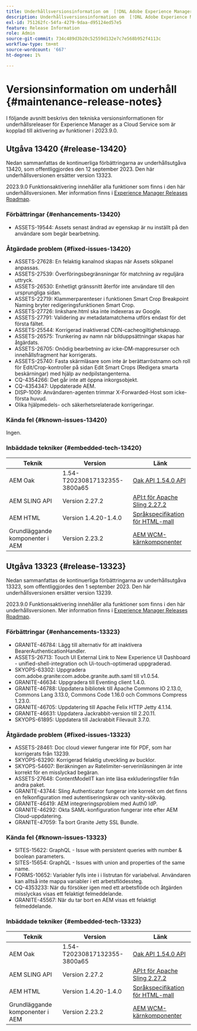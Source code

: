 ```yaml
---
title: Underhållsversionsinformation om  [!DNL Adobe Experience Manager] as a Cloud Service som är kopplad till 2023.9.0-funktionsaktivering.
description: Underhållsversionsinformation om  [!DNL Adobe Experience Manager] as a Cloud Service som är kopplad till 2023.9.0-funktionsaktivering.
exl-id: 751262fc-54fa-4279-9daa-d95124ed57e5
feature: Release Information
role: Admin
source-git-commit: 734c489d3b20c52559d132e7c7e568b952f4113c
workflow-type: tm+mt
source-wordcount: '667'
ht-degree: 1%

---
```


# Versionsinformation om underhåll {#maintenance-release-notes}

I följande avsnitt beskrivs den tekniska versionsinformationen för underhållsreleaser för Experience Manager as a Cloud Service som är kopplad till aktivering av funktioner i 2023.9.0.

## Utgåva 13420 {#release-13420}

Nedan sammanfattas de kontinuerliga förbättringarna av underhållsutgåva 13420, som offentliggjordes den 12 september 2023. Den här underhållsversionen ersätter version 13323.

2023.9.0 Funktionsaktivering innehåller alla funktioner som finns i den här underhållsversionen. Mer information finns i [Experience Manager Releases Roadmap](https://experienceleague.adobe.com/docs/experience-manager-release-information/aem-release-updates/update-releases-roadmap.html).

### Förbättringar {#enhancements-13420}

- ASSETS-19544: Assets senast ändrad av egenskap är nu inställt på den användare som begär bearbetning.

### Åtgärdade problem {#fixed-issues-13420}

- ASSETS-27628: En felaktig kanalnod skapas när Assets sökpanel anpassas.
- ASSETS-27539: Överföringsbegränsningar för matchning av reguljära uttryck.
- ASSETS-26530: Enhetligt gränssnitt återför inte användare till den ursprungliga sidan.
- ASSETS-22719: Klammerparenteser i funktionen Smart Crop Breakpoint Naming bryter redigeringsfunktionen Smart Crop.
- ASSETS-27726: linkshare.html ska inte indexeras av Google.
- ASSETS-27791: Validering av metadatamatchema utförs endast för det första fältet.
- ASSETS-25544: Korrigerad inaktiverad CDN-cacheogiltighetsknapp.
- ASSETS-26575: Trunkering av namn när bilduppsättningar skapas har åtgärdats.
- ASSETS-26705: Onödig bearbetning av icke-DM-mappresurser och innehållsfragment har korrigerats.
- ASSETS-25740: Fasta skärmläsare som inte är berättarröstnamn och roll för Edit/Crop-kontroller på sidan Edit Smart Crops (Redigera smarta beskärningar) med hjälp av nedpilstangenterna.
- CQ-4354266: Det går inte att öppna inkorgsobjekt.
- CQ-4354347: Uppdaterade AEM.
- DISP-1009: Användaren-agenten trimmar X-Forwarded-Host som icke-första huvud.
- Olika hjälpmedels- och säkerhetsrelaterade korrigeringar.

### Kända fel {#known-issues-13420}

Ingen.

### Inbäddade tekniker {#embedded-tech-13420}

| Teknik | Version | Länk |
|---|---|---|
| AEM Oak | 1.54-T20230817132355-3800a65 | [Oak API 1.54.0 API](https://www.javadoc.io/doc/org.apache.jackrabbit/oak-api/1.54.0/index.html) |
| AEM SLING API | Version 2.27.2 | [API:t för Apache Sling 2.27.2 ](https://www.javadoc.io/doc/org.apache.sling/org.apache.sling.api/latest/index.html) |
| AEM HTML | Version 1.4.20-1.4.0 | [Språkspecifikation för HTML-mall](https://github.com/adobe/htl-spec) |
| Grundläggande komponenter i AEM | Version 2.23.2 | [AEM WCM-kärnkomponenter](https://github.com/adobe/aem-core-wcm-components) |

## Utgåva 13323 {#release-13323}

Nedan sammanfattas de kontinuerliga förbättringarna av underhållsutgåva 13323, som offentliggjordes den 1 september 2023. Den här underhållsversionen ersätter version 13239.

2023.9.0 Funktionsaktivering innehåller alla funktioner som finns i den här underhållsversionen. Mer information finns i [Experience Manager Releases Roadmap](https://experienceleague.adobe.com/docs/experience-manager-release-information/aem-release-updates/update-releases-roadmap.html).

### Förbättringar {#enhancements-13323}

- GRANITE-46784: Lägg till alternativ för att inaktivera BearerAuthenticationHandler.
- ASSETS-26713: Touch UI External Link to New Experience UI Dashboard - unified-shell-integration och Ui-touch-optimerad uppgraderad.
- SKYOPS-63302: Uppgradera com.adobe.granite:com.adobe.granite.auth.saml till v1.0.54.
- GRANITE-46634: Uppgradera till Eventing client 1.4.0.
- GRANITE-46788: Uppdatera bibliotek till Apache Commons IO 2.13.0, Commons Lang 3.13.0, Commons Code 1.16.0 och Commons Compress 1.23.0.
- GRANITE-46705: Uppdatering till Apache Felix HTTP Jetty 4.1.14.
- GRANITE-46631: Uppdatera Jackrabbit-version till 2.20.11.
- SKYOPS-61895: Uppdatera till Jackrabbit Filevault 3.7.0.

### Åtgärdade problem {#fixed-issues-13323}

- ASSETS-28461: Doc cloud viewer fungerar inte för PDF, som har korrigerats från 13239.
- SKYOPS-63290: Korrigerad felaktig utveckling av bucklor.
- SKYOPS-54607: Beräkningen av Ratelimiter-serverinläsningen är inte korrekt för en misslyckad begäran.
- ASSETS-27648: ContentModelIT kan inte läsa exkluderingsfiler från andra paket.
- GRANITE-43744: Sling Authenticator fungerar inte korrekt om det finns en felkonfiguration med autentiseringskrav och vanity-sökväg.
- GRANITE-46419: AEM integreringsproblem med Auth0 IdP.
- GRANITE-46292: Okta SAML-konfiguration fungerar inte efter AEM Cloud-uppdatering.
- GRANITE-47059: Ta bort Granite Jetty SSL Bundle.

### Kända fel {#known-issues-13323}

- SITES-15622: GraphQL - Issue with persistent queries with number &amp; boolean parameters.
- SITES-15654: GraphQL - Issues with union and properties of the same name.
- FORMS-10652: Variabler fylls inte i i listrutan för variabelval. Användaren kan alltså inte mappa variabler i ett arbetsflödessteg.
- CQ-4353233: När du försöker igen med ett arbetsflöde och åtgärden misslyckas visas ett felaktigt felmeddelande.
- GRANITE-45567: När du tar bort en AEM visas ett felaktigt felmeddelande.

### Inbäddade tekniker {#embedded-tech-13323}

| Teknik | Version | Länk |
|---|---|---|
| AEM Oak | 1.54-T20230817132355-3800a65 | [Oak API 1.54.0 API](https://www.javadoc.io/doc/org.apache.jackrabbit/oak-api/1.54.0/index.html) |
| AEM SLING API | Version 2.27.2 | [API:t för Apache Sling 2.27.2 ](https://www.javadoc.io/doc/org.apache.sling/org.apache.sling.api/latest/index.html) |
| AEM HTML | Version 1.4.20-1.4.0 | [Språkspecifikation för HTML-mall](https://github.com/adobe/htl-spec) |
| Grundläggande komponenter i AEM | Version 2.23.2 | [AEM WCM-kärnkomponenter](https://github.com/adobe/aem-core-wcm-components) |
